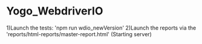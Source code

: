 # Yogo_WebdriverIO
1)Launch the tests: 'npm run wdio_newVersion'
2)Launch the reports via the 'reports/html-reports/master-report.html' (Starting server)
